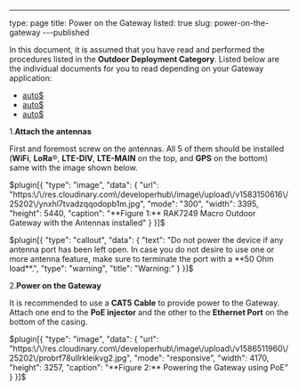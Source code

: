 ---
type: page
title: Power on the Gateway
listed: true
slug: power-on-the-gateway
---published

In this document, it is assumed that you have read and performed the procedures listed in the **Outdoor Deployment Category**. Listed below are the individual documents for you to read depending on your Gateway application:

- [auto$](/rak7249-macro-outdoor-gateway/gateway-installation-guide)
- [auto$](/rak7249-macro-outdoor-gateway/solar-panel-and-battery-kit-installation)
- [auto$](/rak7249-macro-outdoor-gateway/lightning-protection)

1.**Attach the antennas**

First and foremost screw on the antennas. All 5 of them should be installed (**WiFi**, **LoRa**®, **LTE-DIV**, **LTE-MAIN** on the top, and **GPS** on the bottom) same with the image shown below.

$plugin[{
    "type": "image",
    "data": {
        "url": "https:\/\/res.cloudinary.com\/developerhub\/image\/upload\/v1583150616\/25202\/ynxhl7tvadzqqodopb1m.jpg",
        "mode": "300",
        "width": 3395,
        "height": 5440,
        "caption": "**Figure 1:** RAK7249 Macro Outdoor Gateway with the Antennas installed"
    }
}]$

$plugin[{
    "type": "callout",
    "data": {
        "text": "Do not power the device if any antenna port has been left open. In case you do not desire to use one or more antenna feature, make sure to terminate the port with a **50 Ohm load**.",
        "type": "warning",
        "title": "Warning:"
    }
}]$

2.**Power on the Gateway**

It is recommended to use a **CAT5 Cable** to provide power to the Gateway. Attach one end to the **PoE injector** and the other to the **Ethernet Port** on the bottom of the casing.

$plugin[{
    "type": "image",
    "data": {
        "url": "https:\/\/res.cloudinary.com\/developerhub\/image\/upload\/v1586511960\/25202\/probrf78ullrkleikvg2.jpg",
        "mode": "responsive",
        "width": 4170,
        "height": 3257,
        "caption": "**Figure 2:** Powering the Gateway using PoE"
    }
}]$

